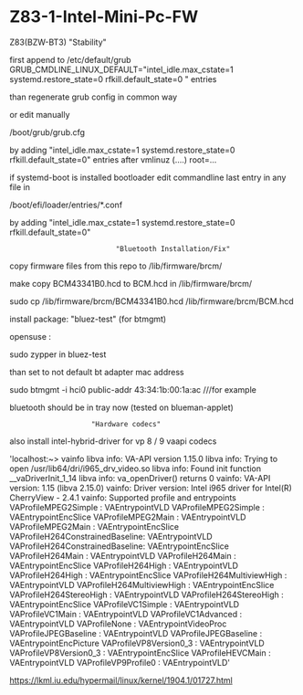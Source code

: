 # Z83-1-Intel-Mini-Pc-FW 

Z83(BZW-BT3)
                              "Stability"

first append to /etc/default/grub GRUB_CMDLINE_LINUX_DEFAULT="intel_idle.max_cstate=1 systemd.restore_state=0 rfkill.default_state=0 " entries

than regenerate grub config in common way 

or edit manually 

/boot/grub/grub.cfg 

by adding "intel_idle.max_cstate=1 systemd.restore_state=0 rfkill.default_state=0" entries after vmlinuz (....) root=...

if systemd-boot is installed bootloader edit commandline last entry in any file in 

/boot/efi/loader/entries/*.conf

by adding "intel_idle.max_cstate=1 systemd.restore_state=0 rfkill.default_state=0"

                              "Bluetooth Installation/Fix"

copy firmware files from this repo to /lib/firmware/brcm/

make copy BCM43341B0.hcd to BCM.hcd in /lib/firmware/brcm/

sudo cp /lib/firmware/brcm/BCM43341B0.hcd /lib/firmware/brcm/BCM.hcd

install package: "bluez-test" (for btmgmt) 

opensuse :

sudo zypper in bluez-test


than set to not default bt adapter mac address 

sudo btmgmt -i hci0 public-addr 43:34:1b:00:1a:ac ///for example

bluetooth should be in tray now (tested on blueman-applet)

                        "Hardware codecs"
also install intel-hybrid-driver for vp 8 / 9  vaapi codecs

'localhost:~> vainfo
libva info: VA-API version 1.15.0
libva info: Trying to open /usr/lib64/dri/i965_drv_video.so
libva info: Found init function __vaDriverInit_1_14
libva info: va_openDriver() returns 0
vainfo: VA-API version: 1.15 (libva 2.15.0)
vainfo: Driver version: Intel i965 driver for Intel(R) CherryView - 2.4.1
vainfo: Supported profile and entrypoints
      VAProfileMPEG2Simple            :	VAEntrypointVLD
      VAProfileMPEG2Simple            :	VAEntrypointEncSlice
      VAProfileMPEG2Main              :	VAEntrypointVLD
      VAProfileMPEG2Main              :	VAEntrypointEncSlice
      VAProfileH264ConstrainedBaseline:	VAEntrypointVLD
      VAProfileH264ConstrainedBaseline:	VAEntrypointEncSlice
      VAProfileH264Main               :	VAEntrypointVLD
      VAProfileH264Main               :	VAEntrypointEncSlice
      VAProfileH264High               :	VAEntrypointVLD
      VAProfileH264High               :	VAEntrypointEncSlice
      VAProfileH264MultiviewHigh      :	VAEntrypointVLD
      VAProfileH264MultiviewHigh      :	VAEntrypointEncSlice
      VAProfileH264StereoHigh         :	VAEntrypointVLD
      VAProfileH264StereoHigh         :	VAEntrypointEncSlice
      VAProfileVC1Simple              :	VAEntrypointVLD
      VAProfileVC1Main                :	VAEntrypointVLD
      VAProfileVC1Advanced            :	VAEntrypointVLD
      VAProfileNone                   :	VAEntrypointVideoProc
      VAProfileJPEGBaseline           :	VAEntrypointVLD
      VAProfileJPEGBaseline           :	VAEntrypointEncPicture
      VAProfileVP8Version0_3          :	VAEntrypointVLD
      VAProfileVP8Version0_3          :	VAEntrypointEncSlice
      VAProfileHEVCMain               :	VAEntrypointVLD
      VAProfileVP9Profile0            :	VAEntrypointVLD'
      
      
      
https://lkml.iu.edu/hypermail/linux/kernel/1904.1/01727.html
      
